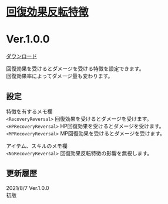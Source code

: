 # [回復効果反転特徴](https://raw.githubusercontent.com/nuun888/MZ/master/NUUN_RecoveryReversal.js)
# Ver.1.0.0
[ダウンロード](https://raw.githubusercontent.com/nuun888/MZ/master/NUUN_RecoveryReversal.js)  

回復効果を受けるとダメージを受ける特徴を設定できます。  
回復効果率によってダメージ量も変わります。  

## 設定
特徴を有するメモ欄  
`<RecoveryReversal>` 回復効果を受けるとダメージを受けます。  
`<HPRecoveryReversal>` HP回復効果を受けるとダメージを受けます。  
`<MPRecoveryReversal>` MP回復効果を受けるとダメージを受けます。  
  
アイテム、スキルのメモ欄  
`<NoRecoveryReversal>` 回復効果反転特徴の影響を無視します。  

## 更新履歴
2021/8/7 Ver.1.0.0  
初版  

